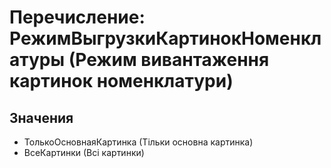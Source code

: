 ﻿# Перечисление: РежимВыгрузкиКартинокНоменклатуры (Режим вивантаження картинок номенклатури)

## Значения

- ТолькоОсновнаяКартинка (Тільки основна картинка)
- ВсеКартинки (Всі картинки)

